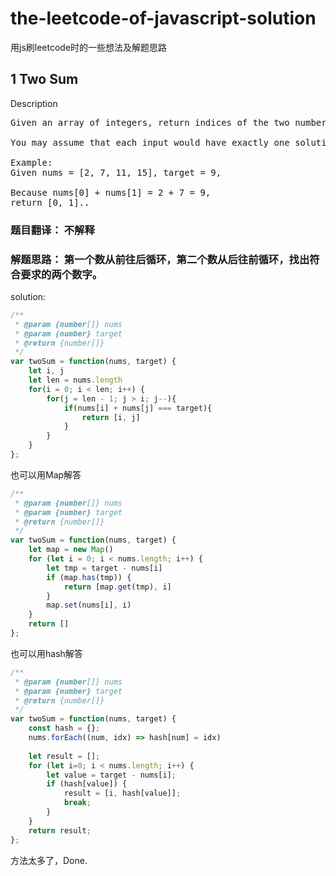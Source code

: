 
# the-leetcode-of-javascript-solution
用js刷leetcode时的一些想法及解题思路

## 1 Two Sum
Description
<pre>
Given an array of integers, return indices of the two numbers such that they add up to a specific target.

You may assume that each input would have exactly one solution, and you may not use the same element twice.

Example:
Given nums = [2, 7, 11, 15], target = 9,

Because nums[0] + nums[1] = 2 + 7 = 9,
return [0, 1]..
</pre>

### 题目翻译： 不解释
### 解题思路： 第一个数从前往后循环，第二个数从后往前循环，找出符合要求的两个数字。

solution: 
```js
/**
 * @param {number[]} nums
 * @param {number} target
 * @return {number[]}
 */
var twoSum = function(nums, target) {
    let i, j
    let len = nums.length
    for(i = 0; i < len; i++) {
        for(j = len - 1; j > i; j--){
            if(nums[i] + nums[j] === target){
                return [i, j]
            }
        }
    }
};
```
也可以用Map解答
```js
/**
 * @param {number[]} nums
 * @param {number} target
 * @return {number[]}
 */
var twoSum = function(nums, target) {
    let map = new Map()
    for (let i = 0; i < nums.length; i++) {
        let tmp = target - nums[i]
        if (map.has(tmp)) {
            return [map.get(tmp), i]
        }
        map.set(nums[i], i)
    }
    return []
};
```
也可以用hash解答
```js
/**
 * @param {number[]} nums
 * @param {number} target
 * @return {number[]}
 */
var twoSum = function(nums, target) {
    const hash = {};
    nums.forEach((num, idx) => hash[num] = idx)
    
    let result = [];
    for (let i=0; i < nums.length; i++) {
        let value = target - nums[i];
        if (hash[value]) {
            result = [i, hash[value]];
            break;
        }
    }
    return result;
};
```
方法太多了，Done.
